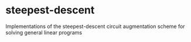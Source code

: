 # steepest-descent
Implementations of the steepest-descent circuit augmentation scheme for solving general linear programs
